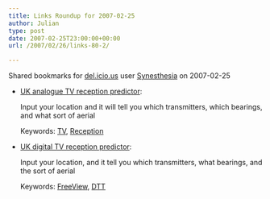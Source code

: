 ```yaml
---
title: Links Roundup for 2007-02-25
author: Julian
type: post
date: 2007-02-25T23:00:00+00:00
url: /2007/02/26/links-80-2/

---
```

Shared bookmarks for [del.icio.us][1] user  [Synesthesia][2] on 2007-02-25

  * [UK analogue TV reception predictor][3]:
  
    Input your location and it will tell you which transmitters, which bearings, and what sort of aerial
  
    Keywords: [TV][4], [Reception][5]
  * [UK digital TV reception predictor][6]:
  
    Input your location, and it tell you which transmitters, what bearings, and the sort of aerial
  
    Keywords: [FreeView][7], [DTT][8]

 [1]: http://del.icio.us/
 [2]: http://del.icio.us/synesthesia
 [3]: http://www.wolfbane.com/cgi-bin/tva.exe?DX=L&OS=TQ098855&HT=5 "http://www.wolfbane.com/cgi-bin/tva.exe?DX=L&OS=TQ098855&HT=5"
 [4]: http://del.icio.us/synesthesia/TV
 [5]: http://del.icio.us/synesthesia/Reception
 [6]: http://www.wolfbane.com/cgi-bin/tvd.exe?DX=L&HT=5&OS=TQ098855 "http://www.wolfbane.com/cgi-bin/tvd.exe?DX=L&HT=5&OS=TQ098855"
 [7]: http://del.icio.us/synesthesia/FreeView
 [8]: http://del.icio.us/synesthesia/DTT